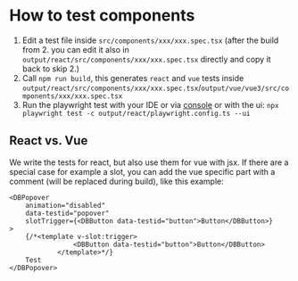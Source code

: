 # How to test components

1. Edit a test file inside `src/components/xxx/xxx.spec.tsx` (after the build from 2. you can edit it also in `output/react/src/components/xxx/xxx.spec.tsx` directly and copy it back to skip 2.)
2. Call `npm run build`, this generates `react` and `vue` tests inside `output/react/src/components/xxx/xxx.spec.tsx`/`output/vue/vue3/src/components/xxx/xxx.spec.tsx`
3. Run the playwright test with your IDE or via [console](https://playwright.dev/docs/running-tests) or with the ui: `npx playwright test -c output/react/playwright.config.ts --ui`

## React vs. Vue

We write the tests for react, but also use them for vue with jsx. If there are a special case for example a slot, you can add the vue specific part with a comment (will be replaced during build), like this example:

```tsx
<DBPopover
	animation="disabled"
	data-testid="popover"
	slotTrigger={<DBButton data-testid="button">Button</DBButton>}
>
	{/*<template v-slot:trigger>
				<DBButton data-testid="button">Button</DBButton>
			</template>*/}
	Test
</DBPopover>
```
